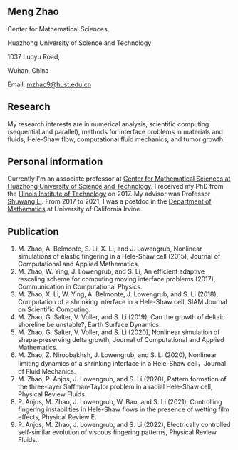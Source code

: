 
## Meng Zhao

Center for Mathematical Sciences, 

Huazhong University of Science and Technology

1037 Luoyu Road,

Wuhan, China

Email: mzhao9@hust.edu.cn


## Research

My research interests are in numerical analysis, scientific computing (sequential and parallel), methods for interface problems in materials and fluids, Hele-Shaw flow, computational fluid mechanics, and tumor growth. 



## Personal information

Currently I'm an associate professor at [Center for Mathematical Sciences at Huazhong University of Science and Technology](http://mathcenter.hust.edu.cn/). I received my PhD from the [Illinois Institute of Technology](https://www.iit.edu/applied-math) on 2017. My advisor was Professor [Shuwang Li](http://www.math.iit.edu/~sli/Site/Welcome.html). From 2017 to 2021, I was a postdoc in the [Department of Mathematics](https://www.math.uci.edu) at University of California Irvine.


## Publication

1. M. Zhao, A. Belmonte, S. Li, X. Li, and J. Lowengrub, Nonlinear simulations of elastic fingering in a Hele-Shaw cell (2015), Journal of Computational and Applied Mathematics.
2. M. Zhao, W. Ying, J. Lowengrub, and S. Li, An efficient adaptive rescaling scheme for computing moving interface problems (2017), Communication in Computational Physics.
3. M. Zhao, X. Li, W. Ying, A. Belmonte, J. Lowengrub, and S. Li (2018), Computation of a shrinking interface in a Hele-Shaw cell, SIAM Journal on Scientific Computing.
4. M. Zhao, G. Salter, V. Voller, and S. Li (2019), Can the growth of deltaic shoreline be unstable?, Earth Surface Dynamics.
5. M. Zhao, G. Salter, V. Voller, and S. Li (2020), Nonlinear simulation of shape-preserving delta growth, Journal of Computational and Applied Mathematics.
6. M. Zhao, Z. Niroobakhsh, J. Lowengrub, and S. Li (2020), Nonlinear limiting dynamics of a shrinking interface in a Hele-Shaw cell，Journal of Fluid Mechanics.
7. M. Zhao, P. Anjos, J. Lowengrub, and S. Li (2020), Pattern formation of the three-layer Saffman-Taylor problem in a radial Hele-Shaw cell, Physical Review Fluids.
8. P. Anjos, M. Zhao, J. Lowengrub, W. Bao, and S. Li (2021), Controlling fingering instabilities in Hele-Shaw flows in the presence of wetting film effects, Physical Review E.
9. P. Anjos, M. Zhao, J. Lowengrub, and S. Li (2022), Electrically controlled self-similar evolution of viscous fingering patterns, Physical Review Fluids.


